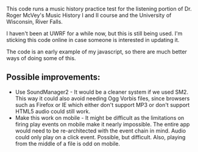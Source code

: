 This code runs a music history practice test for the listening portion of Dr. Roger McVey's Music History I and II course and the University of Wisconsin, River Falls.

I haven't been at UWRF for a while now, but this is still being used. I'm sticking this code online in case someone is interested in updating it.

The code is an early example of my javascript, so there are much better ways of doing some of this.

Possible improvements:
----------------------

* Use SoundManager2 - It would be a cleaner system if we used SM2. This way it could also avoid needing Ogg Vorbis files, since browsers such as Firefox or IE which either don't support MP3 or don't support HTML5 audio could still work.
* Make this work on mobile - It might be difficult as the limitations on firing play events on mobile make it nearly impossible. The entire app would need to be re-architected with the event chain in mind. Audio could only play on a click event. Possible, but difficult. Also, playing from the middle of a file is odd on mobile.